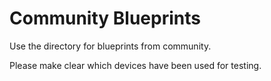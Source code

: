 # Community Blueprints

Use the directory for blueprints from community.

Please make clear which devices have been used for testing.
